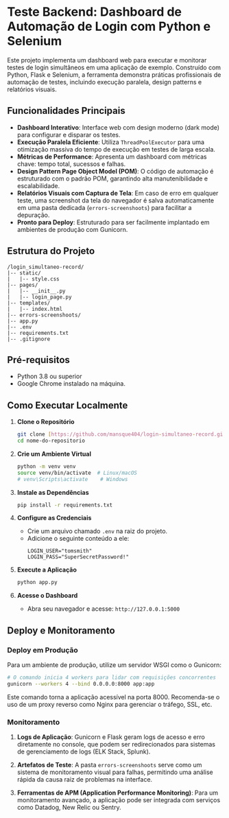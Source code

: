 # Teste Backend: Dashboard de Automação de Login com Python e Selenium

Este projeto implementa um dashboard web para executar e monitorar testes de login simultâneos em uma aplicação de exemplo. Construído com Python, Flask e Selenium, a ferramenta demonstra práticas profissionais de automação de testes, incluindo execução paralela, design patterns e relatórios visuais.

## Funcionalidades Principais

-   **Dashboard Interativo**: Interface web com design moderno (dark mode) para configurar e disparar os testes.
-   **Execução Paralela Eficiente**: Utiliza `ThreadPoolExecutor` para uma otimização massiva do tempo de execução em testes de larga escala.
-   **Métricas de Performance**: Apresenta um dashboard com métricas chave: tempo total, sucessos e falhas.
-   **Design Pattern Page Object Model (POM)**: O código de automação é estruturado com o padrão POM, garantindo alta manutenibilidade e escalabilidade.
-   **Relatórios Visuais com Captura de Tela**: Em caso de erro em qualquer teste, uma screenshot da tela do navegador é salva automaticamente em uma pasta dedicada (`errors-screenshoots`) para facilitar a depuração.
-   **Pronto para Deploy**: Estruturado para ser facilmente implantado em ambientes de produção com Gunicorn.

## Estrutura do Projeto

```
/login_simultaneo-record/
|-- static/
|   |-- style.css
|-- pages/
|   |-- __init__.py
|   |-- login_page.py
|-- templates/
|   |-- index.html
|-- errors-screenshoots/  
|-- app.py
|-- .env                   
|-- requirements.txt
|-- .gitignore            
```

## Pré-requisitos

-   Python 3.8 ou superior
-   Google Chrome instalado na máquina.

## Como Executar Localmente

1.  **Clone o Repositório**
    ```bash
    git clone [https://github.com/mansque404/login-simultaneo-record.git](https://github.com/mansque404/login-simultaneo-record.git)
    cd nome-do-repositorio
    ```

2.  **Crie um Ambiente Virtual**
    ```bash
    python -m venv venv
    source venv/bin/activate  # Linux/macOS
    # venv\Scripts\activate    # Windows
    ```

3.  **Instale as Dependências**
    ```bash
    pip install -r requirements.txt
    ```

4.  **Configure as Credenciais**
    * Crie um arquivo chamado `.env` na raiz do projeto.
    * Adicione o seguinte conteúdo a ele:
        ```.env
        LOGIN_USER="tomsmith"
        LOGIN_PASS="SuperSecretPassword!"
        ```

5.  **Execute a Aplicação**
    ```bash
    python app.py
    ```

6.  **Acesse o Dashboard**
    * Abra seu navegador e acesse: `http://127.0.0.1:5000`

## Deploy e Monitoramento

### **Deploy em Produção**

Para um ambiente de produção, utilize um servidor WSGI como o Gunicorn:

```bash
# O comando inicia 4 workers para lidar com requisições concorrentes
gunicorn --workers 4 --bind 0.0.0.0:8000 app:app
```
Este comando torna a aplicação acessível na porta 8000. Recomenda-se o uso de um proxy reverso como Nginx para gerenciar o tráfego, SSL, etc.

### **Monitoramento**

1.  **Logs de Aplicação**: Gunicorn e Flask geram logs de acesso e erro diretamente no console, que podem ser redirecionados para sistemas de gerenciamento de logs (ELK Stack, Splunk).

2.  **Artefatos de Teste**: A pasta `errors-screenshoots` serve como um sistema de monitoramento visual para falhas, permitindo uma análise rápida da causa raiz de problemas na interface.

3.  **Ferramentas de APM (Application Performance Monitoring)**: Para um monitoramento avançado, a aplicação pode ser integrada com serviços como Datadog, New Relic ou Sentry.